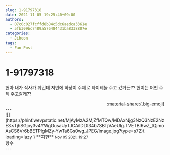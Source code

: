```yaml
---
slug: 1-91797318
date: 2021-11-05 19:25:40+09:00
authors:
  - 07c0c027fcffd8b84c5dc6aedca3361e
  - 5fb309bc7489a576484431ba8338807e
categories:
  - Jiheon
tags:
  - Fan Post
---
```


# 1-91797318

<div class="post-container" markdown="1">
<div class="content-container md-sidebar__scrollwrap" markdown="1">

헌아 내가 작사가 취민데 저번에 하냥이 주제로 타이레놀 주고 갔거든?? 헌이는 어떤 주제 주고갈래??

</div>
</div>

<div style="text-align: right;" markdown="1">
<a href="https://weverse.io/fromis9/fanpost/1-91797318" style="text-align: right;">:material-share:{.big-emoji}</a>
</div>
---

<div class="comments-container md-sidebar__scrollwrap" markdown="1">
<div class="comment" markdown="1">
<div class='id-container' markdown="1">
![](https://phinf.wevpstatic.net/MjAyMzA2MjZfMTQw/MDAxNjg3NzQ3NzE2NzE3.sTjhSGjoy3v4YWgOusaUyTJCAiIDDI34b7SBTjVAeUIg.TVETBI6wZ_tQjmoAsCS6Vr6bBETPlgMZy-YwTa6Gs0wg.JPEG/image.jpg?type=s72){ loading=lazy }
**<span class="artist">지헌</span>** <small>Nov 05 2021, 19:27</small><br>
</div>
<div class='comment-body' markdown="1">
향수
</div>
</div>
</div>
---
